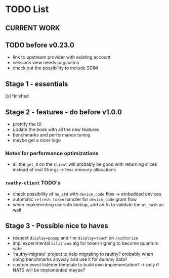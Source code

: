 # TODO List

## CURRENT WORK

## TODO before v0.23.0

- link to upstream provider with existing account
- sessions view needs pagination
- check out the possibility to include SCIM

## Stage 1 - essentials

[x] finished

## Stage 2 - features - do before v1.0.0

- prettify the UI
- update the book with all the new features
- benchmarks and performance tuning
- maybe get a nicer logo

### Notes for performance optimizations

- all the `get_`s on the `Client` will probably be good with returning slices instead of real Strings
  -> less memory allocations

### `rauthy-client` TODO's

- check possibility of `no_std` with `device_code` flow -> embedded devices
- automatic `refresh_token` handler for `device_code` grant flow
- when implementing userinfo lookup, add an fn to validate the `at_hash` as well

## Stage 3 - Possible nice to haves

- respect `display=popup` and / or `display=touch` on `/authorize`
- impl experimental `dilithium` alg for token signing to become quantum safe
- 'rauthy-migrate' project to help migrating to rauthy? probably when doing benchmarks anyway and use it
  for dummy data?
- custom event listener template to build own implementation? -> only if NATS will be implemented maybe?
